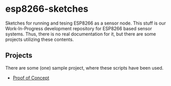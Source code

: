 # esp8266-sketches
Sketches for running and tesing ESP8266 as a sensor node. This stuff is our Work-In-Progress development repository for ESP8266 based sensor systems. Thus, there is no real documentation for it, but there are some projects utilizing these contents.



## Projects

There are some (one) sample project, where these scripts have been used.

* [Proof of Concept](https://KIT-HYD/esp8266-sketches/tree/master/projects/proof_of_concept)

